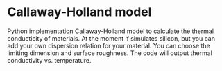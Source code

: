 # Callaway-Holland model
Python implementation Callaway-Holland model to calculate the thermal conducticity of materials. At the moment if simulates silicon, but you can add your own dispersion relation for your material. You can choose the limiting dimension and surface roughness. The code will output thermal conductivity vs. temperature. 
